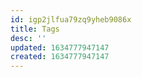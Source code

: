 ```yaml
---
id: igp2jlfua79zq9yheb9086x
title: Tags
desc: ''
updated: 1634777947147
created: 1634777947147
---
```






